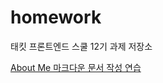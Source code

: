 # homework

태킷 프론트엔드 스쿨 12기 과제 저장소

[About Me 마크다운 문서 작성 연습](https://gofla1996.github.io/homework/about-me)
